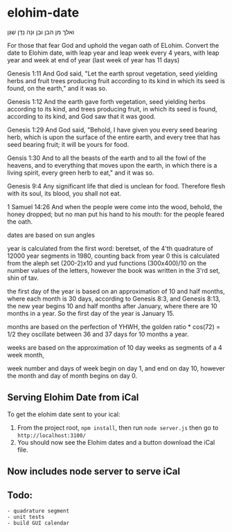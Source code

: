 # elohim-date

ואלך מן הבן
וּבַן וּנָה נֵדָן שִׁגֵּן

For those that fear God and uphold the vegan oath of ELohim. Convert the date to Elohim date, with leap year and leap week every 4 years, with leap year and week at end of year (last week of year has 11 days)

Genesis 1:11 And God said, "Let the earth sprout vegetation, seed yielding herbs and fruit trees producing fruit according to its kind in which its seed is found, on the earth," and it was so.

Genesis 1:12 And the earth gave forth vegetation, seed yielding herbs according to its kind, and trees producing fruit, in which its seed is found, according to its kind, and God saw that it was good.

Genesis 1:29 And God said, "Behold, I have given you every seed bearing herb, which is upon the surface of the entire earth, and every tree that has seed bearing fruit; it will be yours for food.

Gensis 1:30 And to all the beasts of the earth and to all the fowl of the heavens, and to everything that moves upon the earth, in which there is a living spirit, every green herb to eat," and it was so.

Genesis 9:4 Any significant life that died is unclean for food. Therefore flesh with its soul, its blood, you shall not eat.

1 Samuel 14:26 And when the people were come into the wood, behold, the honey dropped; but no man put his hand to his mouth: for the people feared the oath.

dates are based on sun angles

year is calculated from the first word: beretset, of the 4'th quadrature of 12000 year segments in 1980, counting back from year 0
this is calculated from the aleph set (200-2)x10 and yud functions (300x400)/10 on the number values of the letters, however the book was written in the 3'rd set, shin of tav.

the first day of the year is based on an approximation of 10 and half months, where each month is 30 days, according to Genesis 8:3, and Genesis 8:13, the new year begins 10 and half months after January, where there are 10 months in a year. So the first day of the year is January 15.

months are based on the perfection of YHWH, the golden ratio \* cos(72) = 1/2
they oscillate between 36 and 37 days for 10 months a year.

weeks are based on the approximation of 10 day weeks as segments of a 4 week month,

week number and days of week begin on day 1, and end on day 10, however the month and day of month begins on day 0.

## Serving Elohim Date from iCal

To get the elohim date sent to your ical:

1. From the project root, `npm install`, then run `node server.js` then go to `http://localhost:3100/`
2. You should now see the Elohim dates and a button download the iCal file.

## Now includes node server to serve iCal

## Todo:

    - quadrature segment
    - unit tests
    - build GUI calendar
